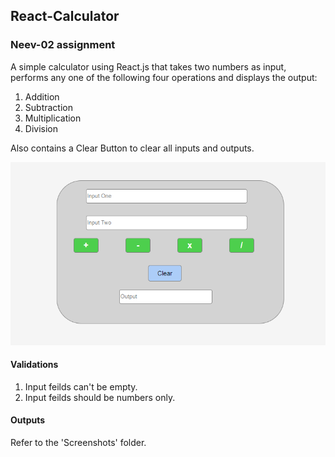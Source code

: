 ## React-Calculator
### Neev-02 assignment

A simple calculator using React.js that takes two numbers as input, performs any one of the following four operations and displays the output:
1. Addition
1. Subtraction
1. Multiplication
1. Division

Also contains a Clear Button to clear all inputs and outputs.

![Calculator](https://github.com/ektawahi16/React-Calculator/blob/master/Screenshots/calc.png)

#### Validations
1. Input feilds can't be empty.
1. Input feilds should be numbers only.

#### Outputs
Refer to the 'Screenshots' folder.

